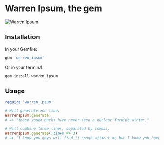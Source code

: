 # Warren Ipsum, the gem

![Warren Ipsum](http://www.warrenipsum.com/wp-content/themes/boilerplate/images/warren.png "Warren Ipsum")

## Installation

In your Gemfile:

```ruby
gem 'warren_ipsum'
```

Or in your terminal:

```shell
gem install warren_ipsum
```

## Usage

```ruby
require 'warren_ipsum'

# Will generate one line.
WarrenIpsum.generate
# => "these young bucks have never seen a nuclear fucking winter."

# Will combine three lines, separated by commas.
WarrenIpsum.generate(:lines => 3)
# => "I know you guys will find it tough without me but I know you have it in you to soldier on in my absence, embrace the cheese, most women should try throwing with the other hand."
```
